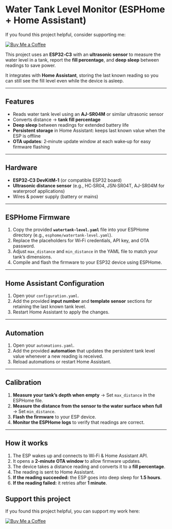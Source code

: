 # Water Tank Level Monitor (ESPHome + Home Assistant)

If you found this project helpful, consider supporting me:  

[![Buy Me a Coffee](https://img.shields.io/badge/Buy%20Me%20a%20Coffee-Donate-yellow?logo=buy-me-a-coffee)](https://buymeacoffee.com/kanejarrats)


This project uses an **ESP32‑C3** with an **ultrasonic sensor** to measure the water level in a tank, report the **fill percentage**, and **deep sleep** between readings to save power.  

It integrates with **Home Assistant**, storing the last known reading so you can still see the fill level even while the device is asleep.  

---

## Features
- Reads water tank level using an **AJ-SR04M** or similar ultrasonic sensor  
- Converts distance → **tank fill percentage**  
- **Deep sleep** between readings for extended battery life  
- **Persistent storage** in Home Assistant: keeps last known value when the ESP is offline  
- **OTA updates**: 2‑minute update window at each wake‑up for easy firmware flashing  

---

## Hardware
- **ESP32‑C3 DevKitM‑1** (or compatible ESP32 board)  
- **Ultrasonic distance sensor** (e.g., HC‑SR04, JSN‑SR04T, AJ-SR04M for waterproof applications)  
- Wires & power supply (battery or mains)  

---

## ESPHome Firmware
1. Copy the provided **`watertank-level.yaml`** file into your ESPHome directory (e.g., `esphome/watertank-level.yaml`).  
2. Replace the placeholders for Wi‑Fi credentials, API key, and OTA password.  
3. Adjust `max_distance` and `min_distance` in the YAML file to match your tank’s dimensions.  
4. Compile and flash the firmware to your ESP32 device using ESPHome.  

---

## Home Assistant Configuration
1. Open your `configuration.yaml`.  
2. Add the provided **input number** and **template sensor** sections for retaining the last known tank level.  
3. Restart Home Assistant to apply the changes.  

---

## Automation
1. Open your `automations.yaml`.  
2. Add the provided **automation** that updates the persistent tank level value whenever a new reading is received.  
3. Reload automations or restart Home Assistant.  

---

## Calibration
1. **Measure your tank’s depth when empty** → Set `max_distance` in the ESPHome file.  
2. **Measure the distance from the sensor to the water surface when full** → Set `min_distance`.  
3. **Flash the firmware** to your ESP device.  
4. **Monitor the ESPHome logs** to verify that readings are correct.  

---

## How it works
1. The ESP wakes up and connects to Wi‑Fi & Home Assistant API.  
2. It opens a **2‑minute OTA window** to allow firmware updates.  
3. The device takes a distance reading and converts it to a **fill percentage**.  
4. The reading is sent to Home Assistant.  
5. **If the reading succeeded:** the ESP goes into deep sleep for **1.5 hours**.  
6. **If the reading failed:** it retries after **1 minute**.

## Support this project
If you found this project helpful, you can support my work here:  

[![Buy Me a Coffee](https://img.shields.io/badge/Buy%20Me%20a%20Coffee-Donate-yellow?logo=buy-me-a-coffee)](https://buymeacoffee.com/kanejarrats)

